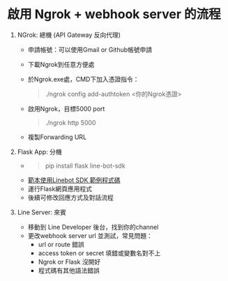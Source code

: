 # 啟用 Ngrok + webhook server 的流程

1. NGrok: 總機 (API Gateway 反向代理)
    * 申請帳號：可以使用Gmail or Github帳號申請
    * 下載Ngrok到任意方便處
    * 於Ngrok.exe處，CMD下加入憑證指令：
        > ./ngrok config add-authtoken <你的Ngrok憑證>

    * 啟用Ngrok，目標5000 port 
        > ./ngrok http 5000

    * 複製Forwarding URL

2. Flask App: 分機
    * > pip install flask line-bot-sdk
    * [範本使用Linebot SDK 範例程式碼](https://github.com/line/line-bot-sdk-python?tab=readme-ov-file#synopsis)
    * 運行Flask網頁應用程式
    * 後續可修改回應方式及對話流程

3. Line Server: 來賓
    * 移動到 Line Developer 後台，找到你的channel
    * 更改webhook server url 並測試，常見問題：
        * url or route 錯誤
        * access token or secret 填錯或變數名對不上
        * Ngrok or Flask 沒開好
        * 程式碼有其他語法錯誤